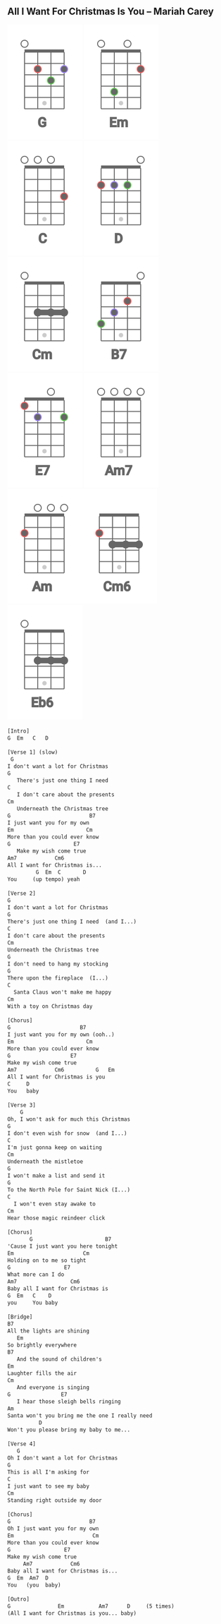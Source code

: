## All I Want For Christmas Is You – Mariah Carey

![G](https://raw.githubusercontent.com/Capevace/ukulele-chords/main/svgs/G.svg) ![Em](https://raw.githubusercontent.com/Capevace/ukulele-chords/main/svgs/Em.svg) ![C](https://raw.githubusercontent.com/Capevace/ukulele-chords/main/svgs/C.svg) ![D](https://raw.githubusercontent.com/Capevace/ukulele-chords/main/svgs/D.svg) ![Cm](https://raw.githubusercontent.com/Capevace/ukulele-chords/main/svgs/Cm.svg) ![B7](https://raw.githubusercontent.com/Capevace/ukulele-chords/main/svgs/B7.svg) ![E7](https://raw.githubusercontent.com/Capevace/ukulele-chords/main/svgs/E7.svg) ![Am7](https://raw.githubusercontent.com/Capevace/ukulele-chords/main/svgs/Am7.svg) ![Am](https://raw.githubusercontent.com/Capevace/ukulele-chords/main/svgs/Am.svg)![Cm6](https://raw.githubusercontent.com/Capevace/ukulele-chords/main/svgs/Cm6.svg) ![Eb6](https://raw.githubusercontent.com/Capevace/ukulele-chords/main/svgs/Eb6.svg) 

````
[Intro]
G  Em   C   D

[Verse 1] (slow)
 G
I don't want a lot for Christmas
G
   There's just one thing I need
C
   I don't care about the presents
Cm
   Underneath the Christmas tree
G                         B7
I just want you for my own
Em                       Cm
More than you could ever know
G                    E7
   Make my wish come true
Am7            Cm6
All I want for Christmas is...
         G  Em  C       D
You     (up tempo) yeah

[Verse 2]
G
I don't want a lot for Christmas
G
There's just one thing I need  (and I...)
C
I don't care about the presents
Cm
Underneath the Christmas tree
G
I don't need to hang my stocking
G
There upon the fireplace  (I...)
C
  Santa Claus won't make me happy 
Cm
With a toy on Christmas day

[Chorus]
G                      B7
I just want you for my own (ooh..)
Em                       Cm
More than you could ever know
G                   E7
Make my wish come true
Am7            Cm6          G   Em
All I want for Christmas is you
C     D
You   baby

[Verse 3]
    G
Oh, I won't ask for much this Christmas 
G
I don't even wish for snow  (and I...)
C
I'm just gonna keep on waiting
Cm
Underneath the mistletoe
G
I won't make a list and send it
G
To the North Pole for Saint Nick (I...)
C
  I won't even stay awake to
Cm
Hear those magic reindeer click

[Chorus]
       G                       B7
'Cause I just want you here tonight
Em                      Cm
Holding on to me so tight
G                 E7
What more can I do
Am7                 Cm6
Baby all I want for Christmas is
G  Em   C    D
you     You baby

[Bridge]
B7
All the lights are shining
   Em
So brightly everywhere
B7
   And the sound of children's
Em
Laughter fills the air
Cm
   And everyone is singing
G                E7
   I hear those sleigh bells ringing
Am
Santa won't you bring me the one I really need
          D
Won't you please bring my baby to me...

[Verse 4]
   G
Oh I don't want a lot for Christmas
G
This is all I'm asking for
C
I just want to see my baby
Cm
Standing right outside my door

[Chorus]
G                         B7
Oh I just want you for my own
Em                         Cm
More than you could ever know
G                 E7
Make my wish come true
     Am7            Cm6
Baby all I want for Christmas is...
G  Em  Am7  D
You   (you  baby)

[Outro]
G               Em           Am7      D 	(5 times)
(All I want for Christmas is you... baby)	 
````
